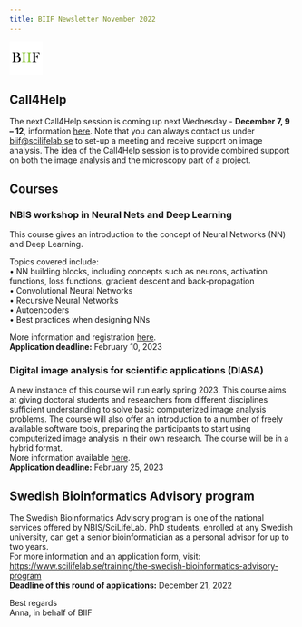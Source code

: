 ```yaml
---
title: BIIF Newsletter November 2022
---
```

![BIIF logo](/images/biif_logo_white.png )

## Call4Help

The next Call4Help session is coming up next Wednesday - **December 7, 9 – 12**, information [here]( https://www.scilifelab.se/call4help-form/).
Note that you can always contact us under [biif@scilifelab.se](mailto:biif@scilifelab.se) to set-up a meeting and receive support on image analysis. The idea of the Call4Help session is to provide combined support on both the image analysis and the microscopy part of a project.


## Courses
### NBIS workshop in Neural Nets and Deep Learning
This course gives an introduction to the concept of Neural Networks (NN) and Deep Learning.  

Topics covered include:  
• NN building blocks, including concepts such as neurons, activation functions, loss functions, gradient descent and back-propagation  
• Convolutional Neural Networks  
•	Recursive Neural Networks  
•	Autoencoders  
•	Best practices when designing NNs  

More information and registration [here](https://www.scilifelab.se/event/nbis-workshop-in-neural-nets-and-deep-learning-2/).  
**Application deadline:** February 10, 2023

### Digital image analysis for scientific applications (DIASA)  
A new instance of this course will run early spring 2023. This course aims at giving doctoral students and researchers from different disciplines sufficient understanding to solve basic computerized image analysis problems. 
The course will also offer an introduction to a number of freely available software tools, preparing the participants to start using computerized image analysis in their own research. 
The course will be in a hybrid format.   
More information available [here](https://www.teknat.uu.se/education/doctoral-studies/courses/faculty/2023-image-analysis-for-scientific-applications-digital/).   
**Application deadline:** February 25, 2023  

## Swedish Bioinformatics Advisory program 
The Swedish Bioinformatics Advisory program is one of the national services offered by NBIS/SciLifeLab. PhD students, enrolled at any Swedish university, can get a senior bioinformatician as a personal advisor for up to two years.  
For more information and an application form, visit: https://www.scilifelab.se/training/the-swedish-bioinformatics-advisory-program  
**Deadline of this round of applications:** December 21, 2022


Best regards  
Anna, in behalf of BIIF
